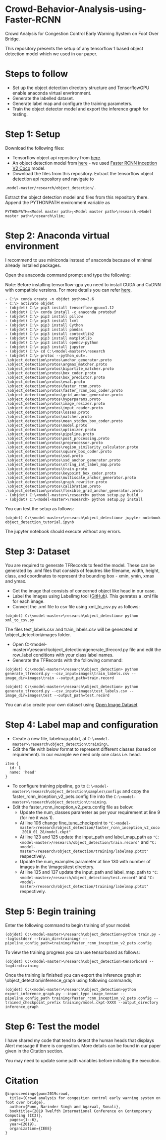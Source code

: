 # Crowd-Behavior-Analysis-using-Faster-RCNN
Crowd Analysis for Congestion Control Early Warning System on Foot Over Bridge.

This repository presents the setup of any tensorflow 1 based object detection model which we used in our paper.

# Steps to follow
- Set up the object detection directory structure and TensorflowGPU enable anaconda virtual envrironment.
- Generate the labelled dataset.
- Generate label map and configure the training parameters.
- Train the object detector model and export the inference graph for testing.

# Step 1: Setup
Download the following files:
- Tensorflow object api repostiory from [here](https://github.com/tensorflow/models/tree/r1.12.0).
- An object detection model from [here](https://github.com/tensorflow/models/blob/master/research/object_detection/g3doc/tf1_detection_zoo.md) - we used [Faster RCNN inception V2 Coco](http://download.tensorflow.org/models/object_detection/faster_rcnn_inception_v2_coco_2018_01_28.tar.gz) model.
- Download the files from this repository.
Extract the tensorflow object detection api repository and navigate to 
```
.model-master/research/object_detection/. 
```
Extract the object detection model and files from this repository there.
Append the PYTHONPATH environment variable as

```PYTHONPATH=<Model master path>;<Model master path>\research;<Model master path>\research\slim;```

# Step 2: Anaconda virtual environment
I recommend to use miniconda instead of anaconda because of minimal already installed packages.

Open the anaconda command prompt and type the following:

Note: Before installing tensorflow-gpu you need to install CUDA and CuDNN with compatible versions. For more details you can refer [here](https://punndeeplearningblog.com/development/tensorflow-cuda-cudnn-compatibility/).
```
- C:\> conda create -n objdet python=3.6
- C:\> activate objdet
- (objdet) C:\> pip3 install tensorflow-gpu==1.12
- (objdet) C:\> conda install -c anaconda protobuf
- (objdet) C:\> pip3 install pillow
- (objdet) C:\> pip3 install lxml
- (objdet) C:\> pip3 install Cython
- (objdet) C:\> pip3 install pandas
- (objdet) C:\> pip3 install contextlib2
- (objdet) C:\> pip3 install matplotlib
- (objdet) C:\> pip3 install opencv-python
- (objdet) C:\> pip3 install jupyter
- (objdet) C:\> cd C:\<model-master>\research
- (objdet) C:\> protoc --python_out=. .\object_detection\protos\anchor_generator.proto .\object_detection\protos\argmax_matcher.proto .\object_detection\protos\bipartite_matcher.proto .\object_detection\protos\box_coder.proto .\object_detection\protos\box_predictor.proto .\object_detection\protos\eval.proto .\object_detection\protos\faster_rcnn.proto .\object_detection\protos\faster_rcnn_box_coder.proto .\object_detection\protos\grid_anchor_generator.proto .\object_detection\protos\hyperparams.proto .\object_detection\protos\image_resizer.proto .\object_detection\protos\input_reader.proto .\object_detection\protos\losses.proto .\object_detection\protos\matcher.proto .\object_detection\protos\mean_stddev_box_coder.proto .\object_detection\protos\model.proto .\object_detection\protos\optimizer.proto .\object_detection\protos\pipeline.proto .\object_detection\protos\post_processing.proto .\object_detection\protos\preprocessor.proto .\object_detection\protos\region_similarity_calculator.proto .\object_detection\protos\square_box_coder.proto .\object_detection\protos\ssd.proto .\object_detection\protos\ssd_anchor_generator.proto .\object_detection\protos\string_int_label_map.proto .\object_detection\protos\train.proto .\object_detection\protos\keypoint_box_coder.proto .\object_detection\protos\multiscale_anchor_generator.proto .\object_detection\protos\graph_rewriter.proto .\object_detection\protos\calibration.proto .\object_detection\protos\flexible_grid_anchor_generator.proto
- (objdet) C:\<model-master>\research> python setup.py build
- (objdet) C:\<model-master>\research> python setup.py install
```
You can test the setup as follows:

``` (objdet) C:\<model-master>\research\object_detection> jupyter notebook object_detection_tutorial.ipynb ```

The jupyter notebook should execute without any errors.

# Step 3: Dataset
You are required to generate TFRecords to feed the model. These can be generated by .xml files that consists of feautres like filename, width, height, class, and coordinates to represent the bounding box - xmin, ymin, xmax and ymax.
- Get the image that consists of concerned object like head in our case.
- Label the images using LabelImg tool ([GitHub](https://github.com/tzutalin/labelImg)). This genrates a .xml file for each image.
- Convert the .xml file to csv file using xml_to_csv.py as follows:

``` (objdet) C:\<model-master>\research\object_detection> python xml_to_csv.py ```

The files test_labels.csv and train_labels.csv will be generated at \object_detection\images folder.
-  Open C:\<model-master>\research\object_detection\generate_tfrecord.py file and edit the row_label conditions with your class label names.
-  Generate the TFRecords with the following command:

``` (objdet) C:\<model-master>\research\object_detection> python generate_tfrecord.py --csv_input=images\train_labels.csv --image_dir=images\train --output_path=train.record ```

``` (objdet) C:\<model-master>\research\object_detection> python generate_tfrecord.py --csv_input=images\test_labels.csv --image_dir=images\test --output_path=test.record ```

You can also create your own dataset using [Open Image Dataset](https://storage.googleapis.com/openimages/web/index.html)

# Step 4: Label map and configuration
- Create a new file, labelmap.pbtxt, at ```C:\<model-master>\research\object_detection\training\```.
- Edit the file with below format to represent different classes (based on requirement). In our example we need only one class i.e. head.

``` 
item {
  id: 1
  name: 'head'
}
```

- To configure training pipeline, go to ```C:\<model-master>\research\object_detection\samples\configs``` and copy the faster_rcnn_inception_v2_pets.config file into the ```C:\<model-master>\research\object_detection\training```.
- Edit the faster_rcnn_inception_v2_pets.config file as below:
  - Update the num_classes parameter as per your requirement at line 9 (for me it was 1).
  - At line 106 change fine_tune_checkpoint to ``` "C:<model-master>/research/object_detection/faster_rcnn_inception_v2_coco_2018_01_28/model.ckpt" ```
  - At line 123 and 125 update the input_path and label_map_path as ```"C:<model-master>/research/object_detection/train.record"``` and ```"C:<model-master>/research/object_detection/training/labelmap.pbtxt"``` respectively.
  - Update the num_examples parameter at line 130 with number of images in the \images\test directory.
  - At line 135 and 137 update the input_path and label_map_path to ```"C:<model-master>/research/object_detection/test.record"``` and ```"C:<model-master>/research/object_detection/training/labelmap.pbtxt"``` respectively.

# Step 5: Begin training
Enter the following command to begin training of your model:

```(objdet) C:\<model-master>\research\object_detection>python train.py --logtostderr --train_dir=training/ --pipeline_config_path=training/faster_rcnn_inception_v2_pets.config```

To view the training progress you can use tensorboard as follows:

```(objdet) C:\<model-master>\research\object_detection>tensorboard --logdir=training```

Once the training is finished you can export the inference graph at \object_detection\inference_graph using following commands;

```(objdet) C:\<model-master>\research\object_detection>python export_inference_graph.py --input_type image_tensor --pipeline_config_path training/faster_rcnn_inception_v2_pets.config --trained_checkpoint_prefix training/model.ckpt-XXXX --output_directory inference_graph```

# Step 6: Test the model
I have shared my code that tend to detect the human heads that displays Alert message if there is congestion. More details can be found in our paper given in the Citation section.

You may need to update some path variables before initiating the execution.

# Citation
```
@inproceedings{punn2019crowd,
  title={Crowd analysis for congestion control early warning system on foot over bridge},
  author={Punn, Narinder Singh and Agarwal, Sonali},
  booktitle={2019 Twelfth International Conference on Contemporary Computing (IC3)},
  pages={1--6},
  year={2019},
  organization={IEEE}
}

```
